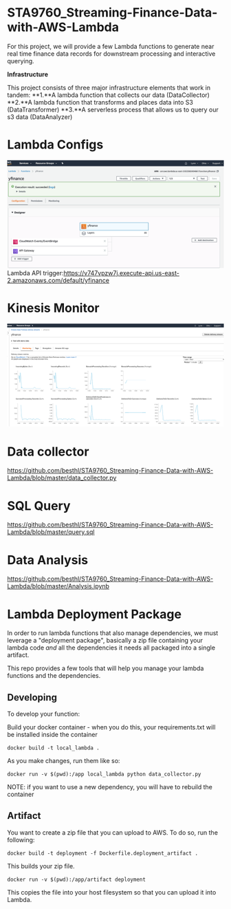 # STA9760_Streaming-Finance-Data-with-AWS-Lambda
For this project, we will provide a few Lambda functions to generate near real time finance data records for downstream processing and interactive querying. 

**Infrastructure**

This project consists of three major infrastructure elements that work in tandem:
**1.**A lambda function that collects our data (DataCollector)
**2.**A lambda function that transforms and places data into S3 (DataTransformer)
**3.**A serverless process that allows us to query our s3 data (DataAnalyzer)

# Lambda Configs
![](assets/Lambda_Configuration.png)
Lambda API trigger:https://v747vpzw7j.execute-api.us-east-2.amazonaws.com/default/yfinance

# Kinesis Monitor
![](assets/Kinesis_Monitoring.png)

# Data collector
https://github.com/besthl/STA9760_Streaming-Finance-Data-with-AWS-Lambda/blob/master/data_collector.py

# SQL Query
https://github.com/besthl/STA9760_Streaming-Finance-Data-with-AWS-Lambda/blob/master/query.sql

# Data Analysis
https://github.com/besthl/STA9760_Streaming-Finance-Data-with-AWS-Lambda/blob/master/Analysis.ipynb

# Lambda Deployment Package

In order to run lambda functions that also manage dependencies, we must leverage a "deployment package", basically a zip file containing your lambda code _and_ all the dependencies it needs all packaged into a single artifact.

This repo provides a few tools that will help you manage your lambda functions and the dependencies.

## Developing

To develop your function:

Build your docker container - when you do this, your requirements.txt will be installed inside the container
```
docker build -t local_lambda .
```

As you make changes, run them like so:

```
docker run -v $(pwd):/app local_lambda python data_collector.py
```

NOTE: if you want to use a new dependency, you will have to rebuild the container

## Artifact

You want to create a zip file that you can upload to AWS. To do so, run the following:

```
docker build -t deployment -f Dockerfile.deployment_artifact .
```

This builds your zip file.

```
docker run -v $(pwd):/app/artifact deployment
```

This copies the file into your host filesystem so that you can upload it into Lambda.
